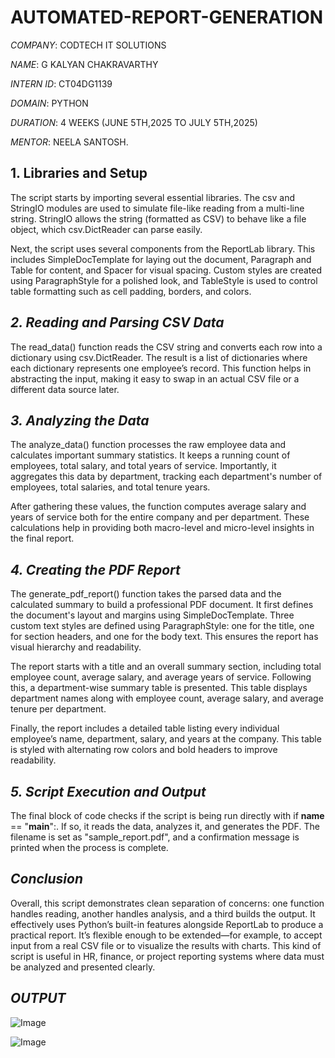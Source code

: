 # AUTOMATED-REPORT-GENERATION
*COMPANY*: CODTECH IT SOLUTIONS

*NAME*: G KALYAN CHAKRAVARTHY

*INTERN ID*: CT04DG1139

*DOMAIN*: PYTHON

*DURATION*: 4 WEEKS (JUNE 5TH,2025 TO JULY 5TH,2025)

*MENTOR*: NEELA SANTOSH.

## 1. Libraries and Setup

The script starts by importing several essential libraries. The csv and StringIO modules are used to simulate file-like reading from a multi-line string. StringIO allows the string (formatted as CSV) to behave like a file object, which csv.DictReader can parse easily.

Next, the script uses several components from the ReportLab library. This includes SimpleDocTemplate for laying out the document, Paragraph and Table for content, and Spacer for visual spacing. Custom styles are created using ParagraphStyle for a polished look, and TableStyle is used to control table formatting such as cell padding, borders, and colors.

## *2. Reading and Parsing CSV Data*

The read_data() function reads the CSV string and converts each row into a dictionary using csv.DictReader. The result is a list of dictionaries where each dictionary represents one employee’s record. This function helps in abstracting the input, making it easy to swap in an actual CSV file or a different data source later.

## *3. Analyzing the Data*

The analyze_data() function processes the raw employee data and calculates important summary statistics. It keeps a running count of employees, total salary, and total years of service. Importantly, it aggregates this data by department, tracking each department's number of employees, total salaries, and total tenure years.

After gathering these values, the function computes average salary and years of service both for the entire company and per department. These calculations help in providing both macro-level and micro-level insights in the final report.

## *4. Creating the PDF Report*

The generate_pdf_report() function takes the parsed data and the calculated summary to build a professional PDF document. It first defines the document's layout and margins using SimpleDocTemplate. Three custom text styles are defined using ParagraphStyle: one for the title, one for section headers, and one for the body text. This ensures the report has visual hierarchy and readability.

The report starts with a title and an overall summary section, including total employee count, average salary, and average years of service. Following this, a department-wise summary table is presented. This table displays department names along with employee count, average salary, and average tenure per department.

Finally, the report includes a detailed table listing every individual employee’s name, department, salary, and years at the company. This table is styled with alternating row colors and bold headers to improve readability.

## *5. Script Execution and Output*

The final block of code checks if the script is being run directly with if __name__ == "__main__":. If so, it reads the data, analyzes it, and generates the PDF. The filename is set as "sample_report.pdf", and a confirmation message is printed when the process is complete.

## *Conclusion*

Overall, this script demonstrates clean separation of concerns: one function handles reading, another handles analysis, and a third builds the output. It effectively uses Python’s built-in features alongside ReportLab to produce a practical report. It’s flexible enough to be extended—for example, to accept input from a real CSV file or to visualize the results with charts. This kind of script is useful in HR, finance, or project reporting systems where data must be analyzed and presented clearly.

## *OUTPUT*

![Image](https://github.com/user-attachments/assets/1a1c8483-06e0-4121-a78f-f46ab927a607)

![Image](https://github.com/user-attachments/assets/52ed84d3-f782-4e94-a5e3-58a94e7c78c3)
